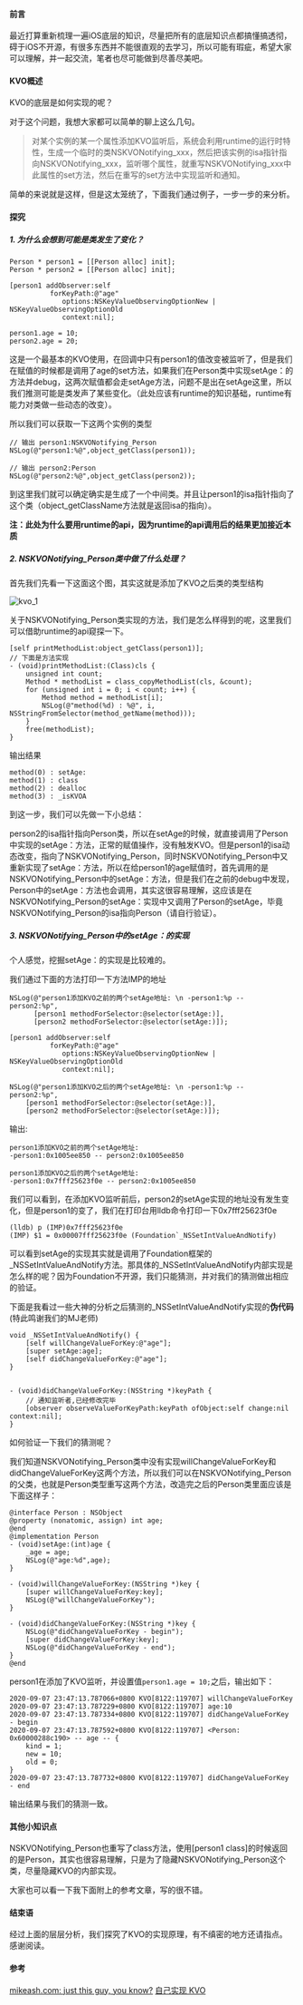 
#### 前言

最近打算重新梳理一遍iOS底层的知识，尽量把所有的底层知识点都搞懂搞透彻，碍于iOS不开源，有很多东西并不能很直观的去学习，所以可能有瑕疵，希望大家可以理解，并一起交流，笔者也尽可能做到尽善尽美吧。

#### KVO概述

KVO的底层是如何实现的呢？

对于这个问题，我想大家都可以简单的聊上这么几句。

> 对某个实例的某一个属性添加KVO监听后，系统会利用runtime的运行时特性，生成一个临时的类NSKVONotifying_xxx，然后把该实例的isa指针指向NSKVONotifying_xxx，监听哪个属性，就重写NSKVONotifying_xxx中此属性的set方法，然后在重写的set方法中实现监听和通知。

简单的来说就是这样，但是这太笼统了，下面我们通过例子，一步一步的来分析。

#### 探究

##### 1. 为什么会想到可能是类发生了变化？

```objc
Person * person1 = [[Person alloc] init];
Person * person2 = [[Person alloc] init];
    
[person1 addObserver:self
          forKeyPath:@"age"
             options:NSKeyValueObservingOptionNew | NSKeyValueObservingOptionOld
             context:nil];
    
person1.age = 10;
person2.age = 20;
```

这是一个最基本的KVO使用，在回调中只有person1的值改变被监听了，但是我们在赋值的时候都是调用了age的set方法，如果我们在Person类中实现setAge：的方法并debug，这两次赋值都会走setAge方法，问题不是出在setAge这里，所以我们推测可能是类发声了某些变化。（此处应该有runtime的知识基础，runtime有能力对类做一些动态的改变）。
    
所以我们可以获取一下这两个实例的类型
    
```objc
// 输出 person1:NSKVONotifying_Person
NSLog(@"person1:%@",object_getClass(person1));
    
// 输出 person2:Person
NSLog(@"person2:%@",object_getClass(person2));
```


到这里我们就可以确定确实是生成了一个中间类。并且让person1的isa指针指向了这个类（object_getClassName方法就是返回isa的指向）。
    
**注：此处为什么要用runtime的api，因为runtime的api调用后的结果更加接近本质**


##### 2. NSKVONotifying_Person类中做了什么处理？

首先我们先看一下这面这个图，其实这就是添加了KVO之后类的类型结构
    
![kvo_1](./img/kvo_1.jpg)

关于NSKVONotifying_Person类实现的方法，我们是怎么样得到的呢，这里我们可以借助runtime的api窥探一下。
    
```objc
[self printMethodList:object_getClass(person1)];
// 下面是方法实现
- (void)printMethodList:(Class)cls {
    unsigned int count;
    Method * methodList = class_copyMethodList(cls, &count);
    for (unsigned int i = 0; i < count; i++) {
        Method method = methodList[i];
        NSLog(@"method(%d) : %@", i, NSStringFromSelector(method_getName(method)));
    }
    free(methodList);
}
```
    
输出结果
    
```objc
method(0) : setAge:
method(1) : class
method(2) : dealloc
method(3) : _isKVOA
```

到这一步，我们可以先做一下小总结：
    
person2的isa指针指向Person类，所以在setAge的时候，就直接调用了Person中实现的setAge：方法，正常的赋值操作，没有触发KVO。但是person1的isa动态改变，指向了NSKVONotifying_Person，同时NSKVONotifying_Person中又重新实现了setAge：方法，所以在给person1的age赋值时，首先调用的是NSKVONotifying_Person中的setAge：方法，但是我们在之前的debug中发现，Person中的setAge：方法也会调用，其实这很容易理解，这应该是在NSKVONotifying_Person的setAge：实现中又调用了Person的setAge，毕竟NSKVONotifying_Person的isa指向Person（请自行验证）。

##### 3. NSKVONotifying_Person中的setAge：的实现
    
个人感觉，挖掘setAge：的实现是比较难的。

我们通过下面的方法打印一下方法IMP的地址
    
```objc
NSLog(@"person1添加KVO之前的两个setAge地址: \n -person1:%p -- person2:%p",
      [person1 methodForSelector:@selector(setAge:)],
      [person2 methodForSelector:@selector(setAge:)]);
    
[person1 addObserver:self
          forKeyPath:@"age"
             options:NSKeyValueObservingOptionNew | NSKeyValueObservingOptionOld
             context:nil];
    
NSLog(@"person1添加KVO之后的两个setAge地址: \n -person1:%p -- person2:%p",
    [person1 methodForSelector:@selector(setAge:)],
    [person2 methodForSelector:@selector(setAge:)]);
```

输出:
    
```objc
person1添加KVO之前的两个setAge地址: 
-person1:0x1005ee850 -- person2:0x1005ee850
 
person1添加KVO之后的两个setAge地址: 
-person1:0x7fff25623f0e -- person2:0x1005ee850
```

我们可以看到，在添加KVO监听前后，person2的setAge实现的地址没有发生变化，但是person1的变了，我们在打印台用lldb命令打印一下0x7fff25623f0e

```objc
(lldb) p (IMP)0x7fff25623f0e
(IMP) $1 = 0x00007fff25623f0e (Foundation`_NSSetIntValueAndNotify)
```

可以看到setAge的实现其实就是调用了Foundation框架的_NSSetIntValueAndNotify方法。那具体的_NSSetIntValueAndNotify内部实现是怎么样的呢？因为Foundation不开源，我们只能猜测，并对我们的猜测做出相应的验证。
    
下面是我看过一些大神的分析之后猜测的_NSSetIntValueAndNotify实现的**伪代码**(特此鸣谢我们的MJ老师)
    
```objc
void _NSSetIntValueAndNotify() {
    [self willChangeValueForKey:@"age"];
    [super setAge:age];
    [self didChangeValueForKey:@"age"];
}


- (void)didChangeValueForKey:(NSString *)keyPath {
    // 通知监听者,已经修改完毕
    [observer observeValueForKeyPath:keyPath ofObject:self change:nil context:nil];
} 
```
    
如何验证一下我们的猜测呢？
    
我们知道NSKVONotifying_Person类中没有实现willChangeValueForKey和didChangeValueForKey这两个方法，所以我们可以在NSKVONotifying_Person的父类，也就是Person类型重写这两个方法，改造完之后的Person类里面应该是下面这样子：
    
```objc  
@interface Person : NSObject
@property (nonatomic, assign) int age;
@end
@implementation Person
- (void)setAge:(int)age {
    _age = age;
    NSLog(@"age:%d",age);
}
    
- (void)willChangeValueForKey:(NSString *)key {
    [super willChangeValueForKey:key];
    NSLog(@"willChangeValueForKey");
}
    
- (void)didChangeValueForKey:(NSString *)key {
    NSLog(@"didChangeValueForKey - begin");
    [super didChangeValueForKey:key];
    NSLog(@"didChangeValueForKey - end");
}
@end  
```
    
person1在添加了KVO监听，并设置值`person1.age = 10;`之后，输出如下：
    
```objc
2020-09-07 23:47:13.787066+0800 KVO[8122:119707] willChangeValueForKey
2020-09-07 23:47:13.787229+0800 KVO[8122:119707] age:10
2020-09-07 23:47:13.787334+0800 KVO[8122:119707] didChangeValueForKey - begin
2020-09-07 23:47:13.787592+0800 KVO[8122:119707] <Person: 0x60000288c190> -- age -- {
    kind = 1;
    new = 10;
    old = 0;
}
2020-09-07 23:47:13.787732+0800 KVO[8122:119707] didChangeValueForKey - end
```

输出结果与我们的猜测一致。
    
#### 其他小知识点
    
NSKVONotifying_Person也重写了class方法，使用[person1 class]的时候返回的是Person，其实也很容易理解，只是为了隐藏NSKVONotifying_Person这个类，尽量隐藏KVO的内部实现。
    
大家也可以看一下我下面附上的参考文章，写的很不错。
    
#### 结束语
    
经过上面的层层分析，我们探究了KVO的实现原理，有不缜密的地方还请指点。
感谢阅读。

#### 参考
[mikeash.com: just this guy, you know?](https://www.mikeash.com/pyblog/friday-qa-2009-01-23.html)
[自己实现 KVO](https://tech.glowing.com/cn/implement-kvo/)


